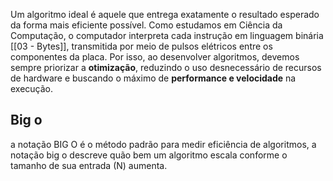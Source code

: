 Um algoritmo ideal é aquele que entrega exatamente o resultado esperado da forma mais eficiente possível. Como estudamos em Ciência da Computação, o computador interpreta cada instrução em linguagem binária [[03 - Bytes]], transmitida por meio de pulsos elétricos entre os componentes da placa. Por isso, ao desenvolver algoritmos, devemos sempre priorizar a **otimização**, reduzindo o uso desnecessário de recursos de hardware e buscando o máximo de **performance e velocidade** na execução.

## Big o 

a notação BIG O é o método padrão para medir eficiência de algoritmos, a notação big o descreve quão bem um algoritmo escala conforme o tamanho de sua entrada (N) aumenta.
